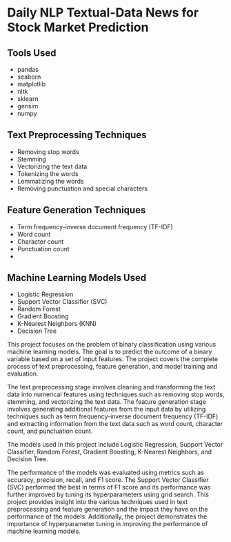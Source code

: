 # Daily NLP Textual-Data News for Stock Market Prediction

## Tools Used

* pandas
* seaborn
* matplotlib
* nltk
* sklearn
* gensim
* numpy


##  Text Preprocessing Techniques
* Removing stop words
* Stemming
* Vectorizing the text data
* Tokenizing the words
* Lemmatizing the words
* Removing punctuation and special characters

## Feature Generation Techniques
* Term frequency-inverse document frequency (TF-IDF)
* Word count
* Character count
* Punctuation count
* 
## Machine Learning Models Used

* Logistic Regression
* Support Vector Classifier (SVC)
* Random Forest
* Gradient Boosting
* K-Nearest Neighbors (KNN)
* Decision Tree

This project focuses on the problem of binary classification using various machine learning
models.
The goal is to predict the outcome of a binary variable based on a set of input features. The
project covers the complete process of text preprocessing, feature generation, and model
training and evaluation.



The text preprocessing stage involves cleaning and transforming the text data into numerical
features using techniques such as removing stop words, stemming, and vectorizing the text
data. The feature generation stage involves generating additional features from the input
data by utilizing techniques such as term frequency-inverse document frequency (TF-IDF)
and extracting information from the text data such as word count, character count, and
punctuation count.


The models used in this project include Logistic Regression, Support Vector Classifier,
Random Forest, Gradient Boosting, K-Nearest Neighbors, and Decision Tree. 

The performance of the models was evaluated using metrics such as accuracy, precision, recall,
and F1 score. The Support Vector Classifier (SVC) performed the best in terms of F1 score
and its performance was further improved by tuning its hyperparameters using grid search.
This project provides insight into the various techniques used in text preprocessing and
feature generation and the impact they have on the performance of the models. Additionally,
the project demonstrates the importance of hyperparameter tuning in improving the
performance of machine learning models.
